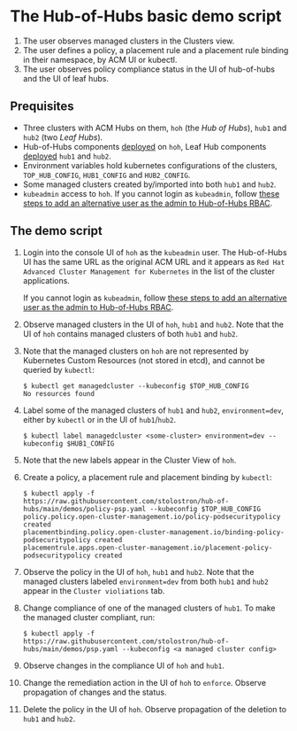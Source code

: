 # The Hub-of-Hubs basic demo script

1. The user observes managed clusters in the Clusters view.
1. The user defines a policy, a placement rule and a placement rule binding in their namespace, by ACM UI or kubectl.
1. The user observes policy compliance status in the UI of hub-of-hubs and the UI of leaf hubs.

## Prequisites

* Three clusters with ACM Hubs on them, `hoh` (the _Hub of Hubs_), `hub1` and `hub2` (two _Leaf Hubs_).
* Hub-of-Hubs components [deployed](https://github.com/stolostron/hub-of-hubs/blob/main/deploy/README.md) on `hoh`, Leaf Hub components [deployed](https://github.com/stolostron/hub-of-hubs/blob/main/deploy/README.md) `hub1` and `hub2`.
* Environment variables hold kubernetes configurations of the clusters,
`TOP_HUB_CONFIG`, `HUB1_CONFIG` and `HUB2_CONFIG`.
* Some managed clusters created by/imported into both `hub1` and `hub2`.
* `kubeadmin` access to `hoh`. If you cannot login as `kubeadmin`, follow [these steps to add an alternative user as the admin to Hub-of-Hubs RBAC](https://github.com/stolostron/hub-of-hubs-rbac#update-role-bindings-or-role-definitions). 


## The demo script

1.  Login into the console UI of `hoh` as the `kubeadmin` user. The Hub-of-Hubs UI has the same URL as the original ACM URL and it appears as `Red Hat Advanced Cluster Management for Kubernetes` in the list of the cluster applications.
     
    If you cannot login as `kubeadmin`, follow [these steps to add an alternative user as the admin to Hub-of-Hubs RBAC](https://github.com/stolostron/hub-of-hubs-rbac#update-role-bindings-or-role-definitions).

1.  Observe managed clusters in the UI of `hoh`, `hub1` and `hub2`. Note that the UI of `hoh` contains managed clusters of both `hub1` and `hub2`.

1.  Note that the managed clusters on `hoh` are not represented by Kubernetes Custom Resources (not stored in etcd), and cannot be queried by `kubectl`:

    ```
    $ kubectl get managedcluster --kubeconfig $TOP_HUB_CONFIG
    No resources found
    ```
    
1.  Label some of the managed clusters of `hub1` and `hub2`, `environment=dev`, either by `kubectl` or in the UI of `hub1`/`hub2`.

    ```
    $ kubectl label managedcluster <some-cluster> environment=dev --kubeconfig $HUB1_CONFIG
    ```

1.  Note that the new labels appear in the Cluster View of `hoh`.

1.  Create a policy, a placement rule and placement binding by `kubectl`:

    ```
    $ kubectl apply -f https://raw.githubusercontent.com/stolostron/hub-of-hubs/main/demos/policy-psp.yaml --kubeconfig $TOP_HUB_CONFIG
    policy.policy.open-cluster-management.io/policy-podsecuritypolicy created
    placementbinding.policy.open-cluster-management.io/binding-policy-podsecuritypolicy created
    placementrule.apps.open-cluster-management.io/placement-policy-podsecuritypolicy created
    ```

1.  Observe the policy in the UI of `hoh`, `hub1` and `hub2`. Note that the managed clusters labeled `environment=dev` from both `hub1` and 
`hub2` appear in the `Cluster violiations` tab.

1.  Change compliance of one of the managed clusters of `hub1`. To make the managed cluster compliant, run:

    ```
    $ kubectl apply -f https://raw.githubusercontent.com/stolostron/hub-of-hubs/main/demos/psp.yaml --kubeconfig <a managed cluster config>
    ```
    
1.  Observe changes in the compliance UI of `hoh` and `hub1`.

1.  Change the remediation action in the UI of `hoh` to `enforce`. Observe propagation of changes and the status.

1.  Delete the policy in the UI of `hoh`. Observe propagation of the deletion to `hub1` and `hub2`.
